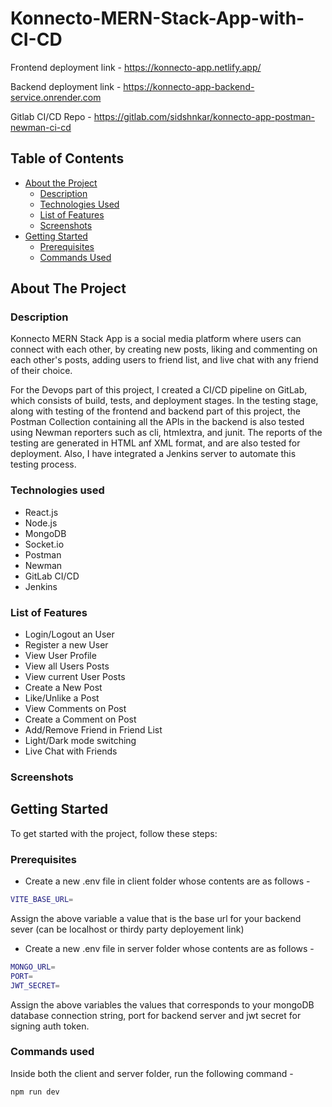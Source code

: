 # Konnecto-MERN-Stack-App-with-CI-CD

Frontend deployment link - https://konnecto-app.netlify.app/

Backend deployment link - https://konnecto-app-backend-service.onrender.com

Gitlab CI/CD Repo - https://gitlab.com/sidshnkar/konnecto-app-postman-newman-ci-cd

<!-- TABLE OF CONTENTS -->
## Table of Contents

* [About the Project](#about-the-project)
  * [Description](#description)
  * [Technologies Used](#technologies-used)
  * [List of Features](#list-of-features)
  * [Screenshots](#screenshots)
* [Getting Started](#getting-started)
  * [Prerequisites](#prerequisites)
  * [Commands Used](#commands-used)



<!-- ABOUT THE PROJECT -->
## About The Project

### Description

Konnecto MERN Stack App is a social media platform where users can connect with each other, by creating new posts, liking and commenting on each other's posts, adding users to friend list, and live chat with any friend of their choice.

For the Devops part of this project, I created a CI/CD pipeline on GitLab, which consists of build, tests, and deployment stages. In the testing stage, along with testing of the frontend and backend part of this project, the Postman Collection containing all the APIs in the backend is also tested using Newman reporters such as cli, htmlextra, and junit. The reports of the testing are generated in HTML anf XML format, and are also tested for deployment. Also, I have integrated a Jenkins server to automate this testing process.

### Technologies used

* React.js
* Node.js
* MongoDB
* Socket.io
* Postman
* Newman
* GitLab CI/CD
* Jenkins

### List of Features

* Login/Logout an User
* Register a new User
* View User Profile
* View all Users Posts
* View current User Posts
* Create a New Post
* Like/Unlike a Post
* View Comments on Post
* Create a Comment on Post
* Add/Remove Friend in Friend List
* Light/Dark mode switching
* Live Chat with Friends


### Screenshots


<!-- GETTING STARTED -->
## Getting Started

To get started with the project, follow these steps:

### Prerequisites

* Create a new .env file in client folder whose contents are as follows -
```sh
VITE_BASE_URL=
```
Assign the above variable a value that is the base url for your backend sever (can be localhost or thirdy party deployement link)

* Create a new .env file in server folder whose contents are as follows -
```sh
MONGO_URL=
PORT=
JWT_SECRET=
```
Assign the above variables the values that corresponds to your mongoDB database connection string, port for backend server and jwt secret for signing auth token.

### Commands used

Inside both the client and server folder, run the following command - 
```sh
npm run dev
```
